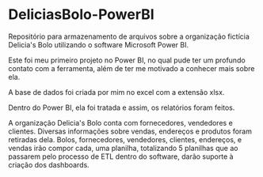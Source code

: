 # DeliciasBolo-PowerBI
Repositório para armazenamento de arquivos sobre a organização fictícia Delicia's Bolo utilizando o software Microsoft Power BI.

Este foi meu primeiro projeto no Power BI, no qual  pude ter um profundo contato com a ferramenta, além de ter me motivado a conhecer mais sobre  ela.

A base de dados  foi criada por mim no excel com a extensão xlsx.

Dentro do Power BI,  ela foi tratada  e assim, os relatórios foram  feitos. 

A organização Delicia's Bolo conta com fornecedores, vendedores e clientes.  Diversas informações  sobre vendas, endereços e  produtos foram retiradas dela. 
Bolos,  fornecedores, vendedores, clientes, endereços, e vendas irão compor cada, uma planilha, totalizando 5 planilhas  que ao passarem pelo processo de ETL dentro do software, darão suporte  à criação dos dashboards.  
